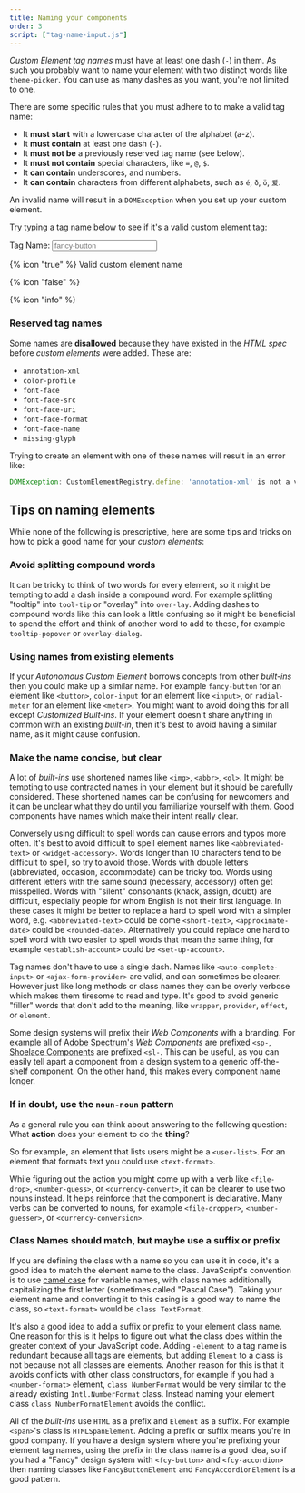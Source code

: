 ```yaml
---
title: Naming your components
order: 3
script: ["tag-name-input.js"]
---
```


_Custom Element tag names_ must have at least one dash (`-`) in them. As such you probably want to name your element
with two distinct words like `theme-picker`. You can use as many dashes as you want, you're not limited to one.

There are some specific rules that you must adhere to to make a valid tag name:

- It **must start** with a lowercase character of the alphabet (a-z).
- It **must contain** at least one dash (`-`).
- It **must not be** a previously reserved tag name (see below).
- It **must not contain** special characters, like `=`, `@`, `$`.
- It **can contain** underscores, and numbers.
- It **can contain** characters from different alphabets, such as `é`, `ð`, `ö`, `爱`.

An invalid name will result in a `DOMException` when you set up your custom element.

Try typing a tag name below to see if it's a valid custom element tag:

<label class="interactive-input">
  Tag Name:
  <input type="text" is="tag-name-input" placeholder="fancy-button" autocomplete="off" autocapitalize="off">
  <p class="valid">
    {% icon "true" %}
    <span>Valid custom element name</span>
  </p>
  <p class="error">
    {% icon "false" %}
    <span></span>
  </p>
  <p class="hint">
    {% icon "info" %}
    <span></span>
  </p>
</label>

### Reserved tag names

Some names are **disallowed** because they have existed in the _HTML spec_ before _custom elements_ were added. These
are:

- `annotation-xml`
- `color-profile`
- `font-face`
- `font-face-src`
- `font-face-uri`
- `font-face-format`
- `font-face-name`
- `missing-glyph`

Trying to create an element with one of these names will result in an error like:

```js
DOMException: CustomElementRegistry.define: 'annotation-xml' is not a valid custom element name
```

## Tips on naming elements

While none of the following is prescriptive, here are some tips and tricks on how to pick a good name for your _custom
elements_:

### Avoid splitting compound words

It can be tricky to think of two words for every element, so it might be tempting to add a dash inside a compound word.
For example splitting "tooltip" into `tool-tip` or "overlay" into `over-lay`. Adding dashes to compound words like this
can look a little confusing so it might be beneficial to spend the effort and think of another word to add to these, for
example `tooltip-popover` or `overlay-dialog`.

### Using names from existing elements

If your _Autonomous Custom Element_ borrows concepts from other _built-ins_ then you could make up a similar name. For
example `fancy-button` for an element like `<button>`, `color-input` for an element like `<input>`, or `radial-meter`
for an element like `<meter>`. You might want to avoid doing this for all except _Customized Built-ins_. If your element
doesn't share anything in common with an existing _built-in_, then it's best to avoid having a similar name, as it might
cause confusion.

### Make the name concise, but clear

A lot of _built-ins_ use shortened names like `<img>`, `<abbr>`, `<ol>`. It might be tempting to use contracted names in
your element but it should be carefully considered. These shortened names can be confusing for newcomers and it can be
unclear what they do until you familiarize yourself with them. Good components have names which make their intent really
clear.

Conversely using difficult to spell words can cause errors and typos more often. It's best to avoid difficult to spell
element names like `<abbreviated-text>` or `<widget-accessory>`. Words longer than 10 characters tend to be difficult to
spell, so try to avoid those. Words with double letters (abbreviated, occasion, accommodate) can be tricky too. Words
using different letters with the same sound (necessary, accessory) often get misspelled. Words with "silent" consonants
(knack, assign, doubt) are difficult, especially people for whom English is not their first language. In these cases it
might be better to replace a hard to spell word with a simpler word, e.g. `<abbreviated-text>` could be come
`<short-text>`, `<approximate-date>` could be `<rounded-date>`. Alternatively you could replace one hard to spell word
with two easier to spell words that mean the same thing, for example `<establish-account>` could be `<set-up-account>`.

Tag names don't have to use a single dash. Names like `<auto-complete-input>` or `<ajax-form-provider>` are valid, and
can sometimes be clearer. However just like long methods or class names they can be overly verbose which makes them
tiresome to read and type. It's good to avoid generic "filler" words that don't add to the meaning, like `wrapper`,
`provider`, `effect`, or `element`.

Some design systems will prefix their _Web Components_ with a branding. For example all of [Adobe Spectrum's][spectrum]
_Web Components_ are prefixed `<sp-`, [Shoelace Components][shoelace] are prefixed `<sl-`. This can be useful, as you
can easily tell apart a component from a design system to a generic off-the-shelf component. On the other hand, this
makes every component name longer.

[spectrum]: https://opensource.adobe.com/spectrum-web-components/
[shoelace]: https://shoelace.style/

### If in doubt, use the `noun-noun` pattern

As a general rule you can think about answering to the following question: What **action** does your element to do the
**thing**?

So for example, an element that lists users might be a `<user-list>`. For an element that formats text you could use
`<text-format>`.

While figuring out the action you might come up with a verb like `<file-drop>`, `<number-guess>`, or
`<currency-convert>`, it can be clearer to use two nouns instead. It helps reinforce that the component is declarative.
Many verbs can be converted to nouns, for example `<file-dropper>`, `<number-guesser>`, or `<currency-conversion>`.

### Class Names should match, but maybe use a suffix or prefix

If you are defining the class with a name so you can use it in code, it's a good idea to match the element name to the
class. JavaScript's convention is to use [camel case][camelcase] for variable names, with class names additionally
capitalizing the first letter (sometimes called "Pascal Case"). Taking your element name and converting it to this
casing is a good way to name the class, so `<text-format>` would be `class TextFormat`.

It's also a good idea to add a suffix or prefix to your element class name. One reason for this is it helps to figure
out what the class does within the greater context of your JavaScript code. Adding `-element` to a tag name is redundant
because all tags are elements, but adding `Element` to a class is not because not all classes are elements. Another
reason for this is that it avoids conflicts with other class constructors, for example if you had a `<number-format>`
element, `class NumberFormat` would be very similar to the already existing `Intl.NumberFormat` class. Instead naming
your element class `class NumberFormatElement` avoids the conflict.

All of the _built-ins_ use `HTML` as a prefix and `Element` as a suffix. For example `<span>`'s class is
`HTMLSpanElement`. Adding a prefix or suffix means you're in good company. If you have a design system where you're
prefixing your element tag names, using the prefix in the class name is a good idea, so if you had a "Fancy" design
system with `<fcy-button>` and `<fcy-accordion>` then naming classes like `FancyButtonElement` and
`FancyAccordionElement` is a good pattern.

[camelcase]: https://en.wikipedia.org/wiki/Camel_case

